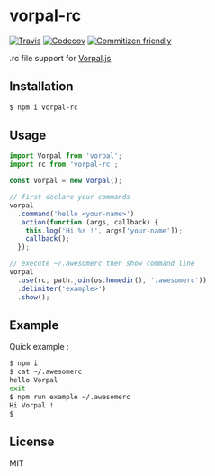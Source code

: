 vorpal-rc
=========

[![Travis](https://img.shields.io/travis/subk/vorpal-rc.svg)](https://travis-ci.org/subk/vorpal-rc)
[![Codecov](https://img.shields.io/codecov/c/github/subk/vorpal-rc.svg?maxAge=2592000)](https://codecov.io/github/subk/vorpal-rc)
[![Commitizen friendly](https://img.shields.io/badge/commitizen-friendly-brightgreen.svg)](http://commitizen.github.io/cz-cli/)

.rc file support for [Vorpal.js](http://vorpal.js.org/)

## Installation
```bash
$ npm i vorpal-rc
```

## Usage
```javascript
import Vorpal from 'vorpal';
import rc from 'vorpal-rc';

const vorpal = new Vorpal();

// first declare your commands
vorpal
  .command('hello <your-name>')
  .action(function (args, callback) {
    this.log('Hi %s !', args['your-name']);
    callback();
  });

// execute ~/.awesomerc then show command line
vorpal
  .use(rc, path.join(os.homedir(), '.awesomerc'))
  .delimiter('example>')
  .show();
```

## Example

Quick example :
```bash
$ npm i
$ cat ~/.awesomerc
hello Vorpal
exit
$ npm run example ~/.awesomerc
Hi Vorpal !
$
```

## License
MIT
